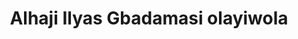 ---
title: "Alhaji Ilyas Gbadamasi olayiwola"
url: /jos/alhaji-ilyas-gbadamasi-olayiwola/
shop: Religion
---